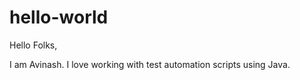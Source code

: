 # hello-world


Hello Folks,

I am Avinash. I love working with test automation scripts using Java.
